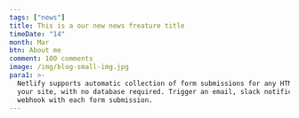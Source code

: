 ```yaml
---
tags: ["news"]
title: This is a our new news freature title
timeDate: "14"
month: Mar
btn: About me
comment: 100 comments
image: /img/blog-small-img.jpg
para1: >-
  Netlify supports automatic collection of form submissions for any HTML form on
  your site, with no database required. Trigger an email, slack notification, or
  webhook with each form submission.
---
```

